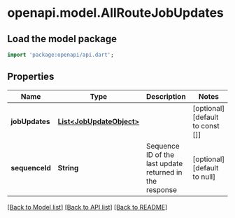 # openapi.model.AllRouteJobUpdates

## Load the model package
```dart
import 'package:openapi/api.dart';
```

## Properties
Name | Type | Description | Notes
------------ | ------------- | ------------- | -------------
**jobUpdates** | [**List&lt;JobUpdateObject&gt;**](JobUpdateObject.md) |  | [optional] [default to const []]
**sequenceId** | **String** | Sequence ID of the last update returned in the response | [optional] [default to null]

[[Back to Model list]](../README.md#documentation-for-models) [[Back to API list]](../README.md#documentation-for-api-endpoints) [[Back to README]](../README.md)


